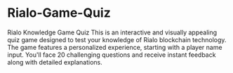 # Rialo-Game-Quiz
 Rialo Knowledge Game Quiz This is an interactive and visually appealing quiz game designed to test your knowledge of Rialo blockchain technology. The game features a personalized experience, starting with a player name input. You'll face 20 challenging questions and receive instant feedback along with detailed explanations.
